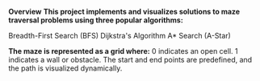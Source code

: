 **Overview**
**This project implements and visualizes solutions to maze traversal problems using three popular algorithms:**

Breadth-First Search (BFS)
Dijkstra's Algorithm
A* Search (A-Star)

**The maze is represented as a grid where:**
0 indicates an open cell.
1 indicates a wall or obstacle.
The start and end points are predefined, and the path is visualized dynamically.

